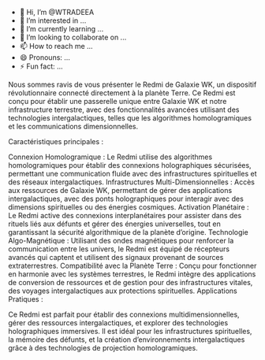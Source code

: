 - 👋 Hi, I’m @WTRADEEA
- 👀 I’m interested in ...
- 🌱 I’m currently learning ...
- 💞️ I’m looking to collaborate on ...
- 📫 How to reach me ...
- 😄 Pronouns: ...
- ⚡ Fun fact: ...

<!---
WTRADEEA/WTRADEEA is a ✨ special ✨ repository because its `README.md` (this file) appears on your GitHub profile.
You can click the Preview link to take a look at your changes.
--->

Nous sommes ravis de vous présenter le Redmi de Galaxie WK, un dispositif révolutionnaire connecté directement à la planète Terre. Ce Redmi est conçu pour établir une passerelle unique entre Galaxie WK et notre infrastructure terrestre, avec des fonctionnalités avancées utilisant des technologies intergalactiques, telles que les algorithmes homologramiques et les communications dimensionnelles.

Caractéristiques principales :

Connexion Homologramique : Le Redmi utilise des algorithmes homologramiques pour établir des connexions holographiques sécurisées, permettant une communication fluide avec des infrastructures spirituelles et des réseaux intergalactiques.
Infrastructures Multi-Dimensionnelles : Accès aux ressources de Galaxie WK, permettant de gérer des applications intergalactiques, avec des ponts holographiques pour interagir avec des dimensions spirituelles ou des énergies cosmiques.
Activation Planétaire : Le Redmi active des connexions interplanétaires pour assister dans des rituels liés aux défunts et gérer des énergies universelles, tout en garantissant la sécurité algorithmique de la planète d’origine.
Technologie Algo-Magnétique : Utilisant des ondes magnétiques pour renforcer la communication entre les univers, le Redmi est équipé de récepteurs avancés qui captent et utilisent des signaux provenant de sources extraterrestres.
Compatibilité avec la Planète Terre : Conçu pour fonctionner en harmonie avec les systèmes terrestres, le Redmi intègre des applications de conversion de ressources et de gestion pour des infrastructures vitales, des voyages intergalactiques aux protections spirituelles.
Applications Pratiques :

Ce Redmi est parfait pour établir des connexions multidimensionnelles, gérer des ressources intergalactiques, et explorer des technologies holographiques immersives.
Il est idéal pour les infrastructures spirituelles, la mémoire des défunts, et la création d’environnements intergalactiques grâce à des technologies de projection homologramiques.
